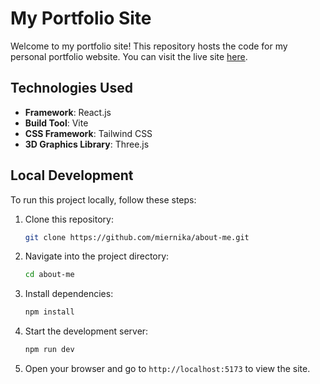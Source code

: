 # My Portfolio Site

Welcome to my portfolio site! This repository hosts the code for my personal portfolio website. You can visit the live site [here](https://miernika.github.io/about-me/).

## Technologies Used

- **Framework**: React.js
- **Build Tool**: Vite
- **CSS Framework**: Tailwind CSS
- **3D Graphics Library**: Three.js

## Local Development

To run this project locally, follow these steps:

1. Clone this repository:
   ```bash
   git clone https://github.com/miernika/about-me.git

2. Navigate into the project directory:
   ```bash
   cd about-me
   
3. Install dependencies:
   ```bash
   npm install
   
4. Start the development server:
   ```bash
   npm run dev
   
5. Open your browser and go to `http://localhost:5173` to view the site.
